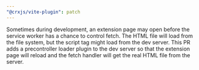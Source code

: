 ```yaml
---
"@crxjs/vite-plugin": patch
---
```


Sometimes during development, an extension page may open before the service worker has a chance to control fetch. The HTML file will load from the file system, but the script tag might load from the dev server. This PR adds a precontroller loader plugin to the dev server so that the extension page will reload and the fetch handler will get the real HTML file from the server.
